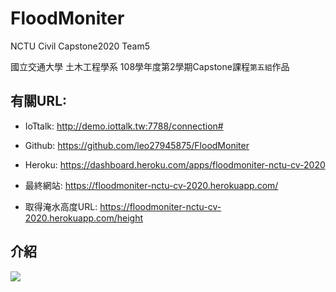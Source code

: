 # FloodMoniter
NCTU Civil Capstone2020 Team5

國立交通大學 土木工程學系 108學年度第2學期Capstone課程`第五組`作品

## 有關URL:
* IoTtalk:
    http://demo.iottalk.tw:7788/connection#

* Github:
    https://github.com/leo27945875/FloodMoniter

* Heroku:
    https://dashboard.heroku.com/apps/floodmoniter-nctu-cv-2020

* 最終網站:
    https://floodmoniter-nctu-cv-2020.herokuapp.com/

* 取得淹水高度URL:
    https://floodmoniter-nctu-cv-2020.herokuapp.com/height
    
## 介紹
![](https://drive.google.com/file/d/1WqDzZSDBPJt56txtgZz2QM65CPfd0S7j/view?usp=sharing)
